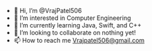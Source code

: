 - 👋 Hi, I’m @VrajPatel506
- 👀 I’m interested in Computer Engineering
- 🌱 I’m currently learning Java, Swift, and C++
- 💞️ I’m looking to collaborate on nothing yet!
- 📫 How to reach me Vrajpatel506@gmail.com

<!---
VrajPatel506/VrajPatel506 is a ✨ special ✨ repository because its `README.md` (this file) appears on your GitHub profile.
You can click the Preview link to take a look at your changes.
--->

